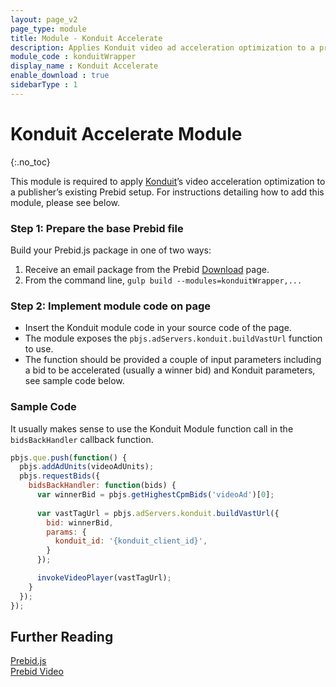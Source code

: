 ```yaml
---
layout: page_v2
page_type: module
title: Module - Konduit Accelerate
description: Applies Konduit video ad acceleration optimization to a provided bid.
module_code : konduitWrapper
display_name : Konduit Accelerate
enable_download : true
sidebarType : 1
---
```


# Konduit Accelerate Module
{:.no_toc}

This module is required to apply [Konduit](http://konduit.me/)’s video acceleration optimization to a publisher’s existing Prebid setup. For instructions detailing how to add this module, please see below.


### Step 1: Prepare the base Prebid file

Build your Prebid.js package in one of two ways:

1) Receive an email package from the Prebid [Download](/download.html) page.
2) From the command line, `gulp build --modules=konduitWrapper,...`


### Step 2: Implement module code on page

- Insert the Konduit module code in your source code of the page.  
- The module exposes the `pbjs.adServers.konduit.buildVastUrl` function to use.
- The function should be provided a couple of input parameters including a bid to be accelerated (usually a winner bid) and Konduit parameters, see sample code below.


### Sample Code

It usually makes sense to use the Konduit Module function call in the `bidsBackHandler` callback function.

```javascript
pbjs.que.push(function() {
  pbjs.addAdUnits(videoAdUnits);
  pbjs.requestBids({
    bidsBackHandler: function(bids) {
      var winnerBid = pbjs.getHighestCpmBids('videoAd')[0];
      
      var vastTagUrl = pbjs.adServers.konduit.buildVastUrl({
        bid: winnerBid,
        params: {
          konduit_id: '{konduit_client_id}',
        }
      });

      invokeVideoPlayer(vastTagUrl);
    }
  });
});
```


## Further Reading

[Prebid.js](http://prebid.org/dev-docs/getting-started.html)  
[Prebid Video](http://prebid.org/prebid-video/video-overview.html)  
